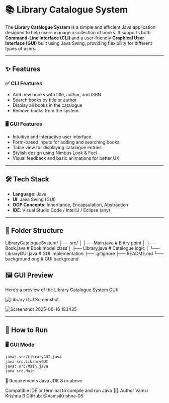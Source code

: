 # 📚 Library Catalogue System

The **Library Catalogue System** is a simple and efficient Java application designed to help users manage a collection of books. It supports both **Command-Line Interface (CLI)** and a user-friendly **Graphical User Interface (GUI)** built using Java Swing, providing flexibility for different types of users.

---

## ✨ Features

### ✅ CLI Features
- Add new books with title, author, and ISBN
- Search books by title or author
- Display all books in the catalogue
- Remove books from the system

### 🖥️ GUI Features
- Intuitive and interactive user interface
- Form-based inputs for adding and searching books
- Table view for displaying catalogue entries
- Stylish design using Nimbus Look & Feel
- Visual feedback and basic animations for better UX

---

## 🛠️ Tech Stack

- **Language**: Java
- **UI**: Java Swing (GUI)
- **OOP Concepts**: Inheritance, Encapsulation, Abstraction
- **IDE**: Visual Studio Code / IntelliJ / Eclipse (any)

---

## 📂 Folder Structure

LibraryCatalogueSystem/
├── src/
│ ├── Main.java # Entry point
│ ├── Book.java # Book model class
│ ├── Library.java # Catalogue logic
│ └── LibraryGUI.java # GUI implementation
├── .gitignore
├── README.md
└── background.png # GUI background 

## 🖼️ GUI Preview

Here’s a preview of the Library Catalogue System GUI:

![Library GUI Screenshot](screenshot.png)

![Screenshot 2025-06-16 183425](https://github.com/user-attachments/assets/a2d892d5-043b-4e0d-8d15-31614e6cdaba)


---

## 🚀 How to Run

### 🖥️ GUI Mode
```bash
javac src/LibraryGUI.java
java src.LibraryGUI
javac src/Main.java
java src.Main
```

📌 Requirements
Java JDK 8 or above

Compatible IDE or terminal to compile and run Java
🙋‍♂️ Author
Vamsi Krishna B
GitHub: @VamsiKrishna-05


